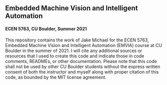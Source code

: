 ## Embedded Machine Vision and Intelligent Automation
#### ECEN 5763, CU Boulder, Summer 2021

This repository contains the work of Jake Michael for the ECEN 5763, Embedded Machine Vision and Intelligent Automation (EMVIA) course at CU Boulder in the summer of 2021. I will cite any additional sources or resources that I used to create this code and indicate those in code comments, READMEs, or other documentation. Please note that this code shall not be used by other CU Boulder students without the express written consent of both the instructor and myself along with proper citation of this code, as bounded by the MIT license agreement. 
